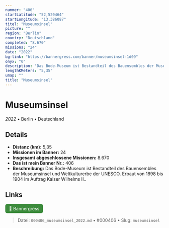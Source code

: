 ```yaml
---
nummer: "406"
startLatitude: "52,520464"
startLongitude: "13,386087"
titel: "Museumsinsel"
picture: ""
region: "Berlin"
country: "Deutschland"
completed: "8.670"
missions: "24"
date: "2022"
bg-link: "https://bannergress.com/banner/museumsinsel-1d09"
onyx: "0"
description: "Das Bode-Museum ist Bestandteil des Bauensembles der Museumsinsel und Weltkulturerbe der UNESCO. Erbaut von 1898 bis 1904 im Auftrag Kaiser Wilhelms II.."
lengthKMeters: "5,35"
umap: ""
title: "Museumsinsel"
---
```

# Museumsinsel

*2022* • Berlin • Deutschland



## Details
- **Distanz (km):** 5,35
- **Missionen im Banner:** 24
- **Insgesamt abgeschlossene Missionen:** 8.670
- **Das ist mein Banner Nr.:** 406
- **Beschreibung:** Das Bode-Museum ist Bestandteil des Bauensembles der Museumsinsel und Weltkulturerbe der UNESCO. Erbaut von 1898 bis 1904 im Auftrag Kaiser Wilhelms II..


## Links
<div style="margin-top: 0.5em;">
<a href="https://bannergress.com/banner/museumsinsel-1d09" target="_blank" style="display:inline-block;margin-right:8px;padding:6px 12px;background-color:#3c8b3c;color:white;text-decoration:none;border-radius:6px;">🔗 Bannergress</a>

</div>


> Datei: `000406_museumsinsel_2022.md` • #000406 • Slug: `museumsinsel`

